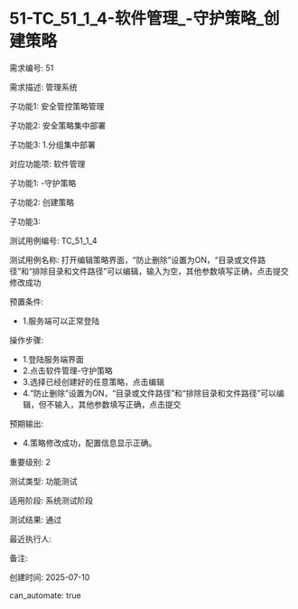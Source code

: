 # 51-TC_51_1_4-软件管理_-守护策略_创建策略

需求编号: 51

需求描述: 管理系统

子功能1: 安全管控策略管理

子功能2: 安全策略集中部署

子功能3: 1.分组集中部署


对应功能项: 软件管理

子功能1: -守护策略

子功能2: 创建策略

子功能3: 


测试用例编号: TC_51_1_4

测试用例名称: 打开编辑策略界面，“防止删除”设置为ON，“目录或文件路径”和“排除目录和文件路径”可以编辑，输入为空，其他参数填写正确，点击提交修改成功

预置条件:
- 1.服务端可以正常登陆

操作步骤:
- 1.登陆服务端界面
- 2.点击软件管理-守护策略
- 3.选择已经创建好的任意策略，点击编辑
- 4.“防止删除”设置为ON，“目录或文件路径”和“排除目录和文件路径”可以编辑，但不输入，其他参数填写正确，点击提交

预期输出:
- 4.策略修改成功，配置信息显示正确。

重要级别: 2

测试类型: 功能测试

适用阶段: 系统测试阶段

测试结果: 通过

最近执行人: 

备注: 

创建时间: 2025-07-10

can_automate: true

